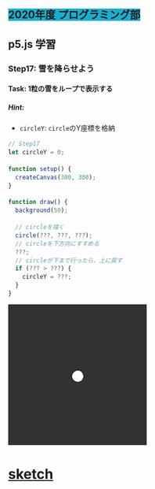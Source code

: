 ## <span style="background: #1aafd0">2020年度 プログラミング部</span>

## p5.js 学習

### Step17: 雪を降らせよう



#### Task: 1粒の雪をループで表示する

##### Hint: 
* `circleY`: `circle`のY座標を格納

```js
// Step17
let circleY = 0;

function setup() {
  createCanvas(300, 300);
}

function draw() {
  background(50);

  // circleを描く
  circle(???, ???, ???);
  // circleを下方向にすすめる
  ???;
  // circleが下まで行ったら、上に戻す
  if (??? > ???) {
    circleY = ???;
  }
}


```
![step13](pics/task17.png)


# [sketch](https://editor.p5js.org/sf_/present/ERbQ90Zqf)




